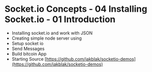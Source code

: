 # Socket.io Concepts - 04 Installing Socket.io - 01 Introduction

- Installing socket.io and work with JSON
- Creating simple node server using
- Setup socket io
- Send Messages
- Build bitcoin App
- Starting Source [https://github.com/jakblak/socketio-demos](https://github.com/jakblak/socketio-demos)